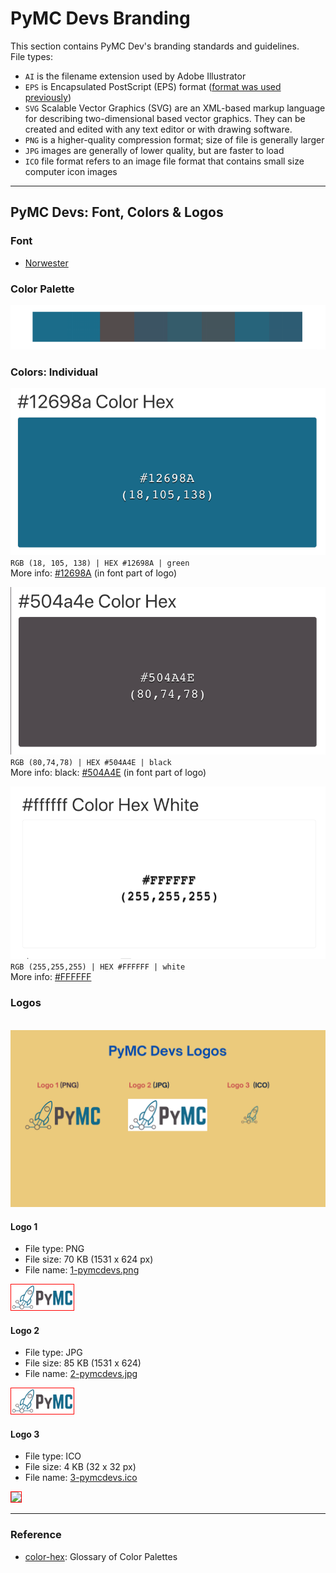# PyMC Devs Branding

This section contains PyMC Dev's branding standards and guidelines.  
File types:    
- `AI` is the filename extension used by Adobe Illustrator
- `EPS` is Encapsulated PostScript (EPS) format ([format was used previously](http://www.differencebetween.net/technology/difference-between-ai-and-eps-in-adobe-illustrator/#ixzz7U3iIOKeC.))
- `SVG` Scalable Vector Graphics (SVG) are an XML-based markup language for describing two-dimensional based vector graphics. They can be created and edited with any text editor or with drawing software.
- `PNG` is a higher-quality compression format; size of file is generally larger
- `JPG` images are generally of lower quality, but are faster to load
- `ICO` file format refers to an image file format that contains small size computer icon images

---

## PyMC Devs: Font, Colors & Logos

### Font
- [Norwester](https://www.1001fonts.com/norwester-font.html)

### Color Palette

![color-swatch](/brand_colors/color-swatch.png) 


### Colors: Individual

![#12698A](/brand_colors/colorswatch_12698a_green.png) `RGB (18, 105, 138) | HEX #12698A | green`  
More info: [#12698A](https://www.color-hex.com/color/12698a) (in font part of logo)

![#504A4E](/brand_colors/colorswatch_504a4e_black2.png) `RGB (80,74,78) | HEX #504A4E | black`  
More info: black: [#504A4E](https://www.color-hex.com/color/504a4e) (in font part of logo)

![#FFFFFF](/brand_colors/colorswatch_ffffff_white.png) `RGB (255,255,255) | HEX #FFFFFF | white`  
More info: [#FFFFFF](https://www.color-hex.com/color/ffffff)



### Logos

<br>
<img src="logos/pymcdevs-logos-summary.png" >
<br>

#### Logo 1
- File type: PNG
- File size: 70 KB (1531 x 624 px)
- File name: [1-pymcdevs.png](https://github.com/pymc-devs/brand/blob/main/logos/1-pymcdevs.png)

<img src="logos/1-pymcdevs.png" width="100" style="border:1px solid red">

<br>

#### Logo 2
- File type: JPG
- File size: 85 KB (1531 x 624)
- File name: [2-pymcdevs.jpg](https://github.com/pymc-devs/brand/blob/main/logos/2-pymcdevs.jpg)

<img src="logos/2-pymcdevs.jpg" width="100" style="border:1px solid red">

<br>

#### Logo 3
- File type: ICO
- File size: 4 KB (32 x 32 px)
- File name: [3-pymcdevs.ico](https://github.com/pymc-devs/brand/blob/main/logos/3-pymcdevs.ico)

<img src="logos/3-pymcdevs.ico" width="100" style="border:1px solid red">

<br>

---

### Reference
- [color-hex](https://www.color-hex.com): Glossary of Color Palettes
